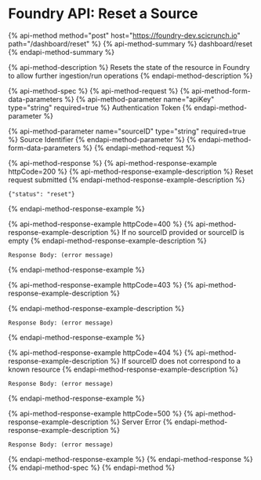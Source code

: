 # Foundry API: Reset a Source

{% api-method method="post" host="https://foundry-dev.scicrunch.io" path="/dashboard/reset" %}
{% api-method-summary %}
dashboard/reset
{% endapi-method-summary %}

{% api-method-description %}
Resets the state of the resource in Foundry to allow further ingestion/run operations
{% endapi-method-description %}

{% api-method-spec %}
{% api-method-request %}
{% api-method-form-data-parameters %}
{% api-method-parameter name="apiKey" type="string" required=true %}
Authentication Token
{% endapi-method-parameter %}

{% api-method-parameter name="sourceID" type="string" required=true %}
Source Identifier
{% endapi-method-parameter %}
{% endapi-method-form-data-parameters %}
{% endapi-method-request %}

{% api-method-response %}
{% api-method-response-example httpCode=200 %}
{% api-method-response-example-description %}
Reset request submitted
{% endapi-method-response-example-description %}

```
{"status": "reset"}
```
{% endapi-method-response-example %}

{% api-method-response-example httpCode=400 %}
{% api-method-response-example-description %}
If no sourceID provided or sourceID is empty
{% endapi-method-response-example-description %}

```
Response Body: (error message)
```
{% endapi-method-response-example %}

{% api-method-response-example httpCode=403 %}
{% api-method-response-example-description %}

{% endapi-method-response-example-description %}

```
Response Body: (error message)
```
{% endapi-method-response-example %}

{% api-method-response-example httpCode=404 %}
{% api-method-response-example-description %}
If sourceID does not correspond to a known resource
{% endapi-method-response-example-description %}

```
Response Body: (error message)
```
{% endapi-method-response-example %}

{% api-method-response-example httpCode=500 %}
{% api-method-response-example-description %}
Server Error
{% endapi-method-response-example-description %}

```
Response Body: (error message)
```
{% endapi-method-response-example %}
{% endapi-method-response %}
{% endapi-method-spec %}
{% endapi-method %}



